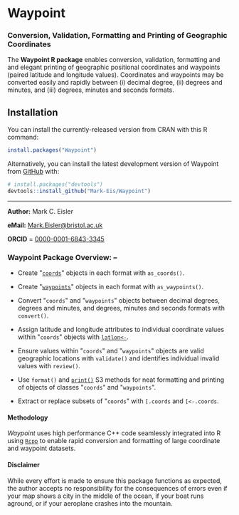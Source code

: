 # Waypoint
### Conversion, Validation, Formatting and Printing of Geographic Coordinates

The **Waypoint R package** enables conversion, validation, formatting and and elegant printing of
geographic positional coordinates and waypoints (paired latitude and longitude values).
Coordinates and waypoints may be converted easily and rapidly between (i) decimal degree, (ii)
degrees and minutes, and (iii) degrees, minutes and seconds formats.

## Installation

You can install the currently-released version from CRAN with this R
command:

``` r
install.packages("Waypoint")
```

Alternatively, you can install the latest development version of Waypoint
from [GitHub](https://github.com/) with:
      
``` r
# install.packages("devtools")
devtools::install_github("Mark-Eis/Waypoint")
```
---

**Author:** Mark C. Eisler

**eMail:** Mark.Eisler@bristol.ac.uk

**ORCID** = [0000-0001-6843-3345](https://orcid.org/0000-0001-6843-3345)

### Waypoint Package Overview: –

* Create "[`coords`](https://mark-eis.github.io/Waypoint/reference/coords.html)"
  objects in each format with `as_coords()`.

* Create
 "[`waypoints`](https://mark-eis.github.io/Waypoint/reference/waypoints.html)"
 objects in each format with `as_waypoints()`.

* Convert "`coords`" and "`waypoints`" objects between decimal degrees, degrees
  and minutes, and degrees, minutes and seconds formats with `convert()`.

* Assign latitude and longitude attributes to individual coordinate values
  within "`coords`" objects with
 [`latlon<-`](https://mark-eis.github.io/Waypoint/reference/coords.html).

* Ensure values within "`coords`" and "`waypoints`" objects are valid
  geographic locations with `validate()` and identifies individual invalid
  values with `review()`.

* Use `format()` and
  [`print()`](https://mark-eis.github.io/Waypoint/reference/format.html) S3
  methods for neat formatting and printing of objects of classes "`coords`" and
  "`waypoints`".

* Extract or replace subsets of "`coords`" with `[.coords` and   `[<-.coords`.
  
#### Methodology  

*Waypoint* uses high performance C++ code seamlessly integrated into R using
[`Rcpp`](https://www.rcpp.org) to enable rapid conversion and formatting of
large coordinate and waypoint datasets.

#### Disclaimer

While every effort is made to ensure this package functions as expected, the
author accepts no responsibility for the consequences of errors even if your
map shows a city in the middle of the ocean, if your boat runs aground, or
if your aeroplane crashes into the mountain.
